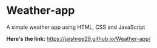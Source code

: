 # Weather-app
A simple weather app using HTML, CSS and JavaScript

**Here's the link:** https://jaishree29.github.io/Weather-app/
